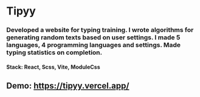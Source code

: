 # Tipyy
### Developed a website for typing training. I wrote algorithms for generating random texts based on user settings. I made 5 languages, 4 programming languages and settings. Made typing statistics on completion.

#### <b>Stack: </b> React, Scss, Vite, ModuleCss 

## <b>Demo: </b> https://tipyy.vercel.app/
